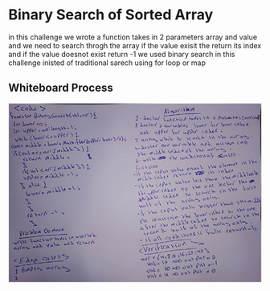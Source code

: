 # Binary Search of Sorted Array
in this challenge we wrote a function takes in 2 parameters array and value and we need to search throgh the array if the value exisit the return its index and if the value doesnot exist return -1 
we used binary search in this challenge inisted of traditional sarech using for loop or map 

## Whiteboard Process
![array-binary-search.JPG](array-binary-search.JPG)
